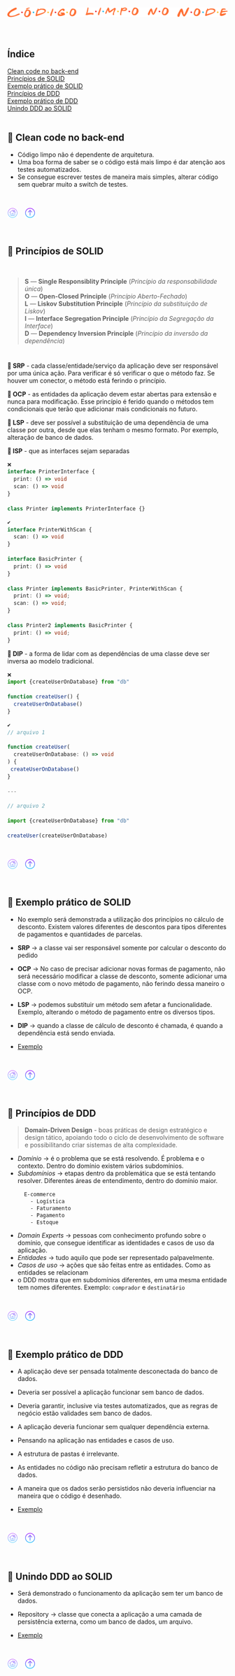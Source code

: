 <h1 align="center">
  <img src="../.github/node.png" alt="Código limpo no Node.js">
</h1><br>

<div id="id00"></div>

## Índice
[Clean code no back-end](#id01)  
[Princípios de SOLID](#id02)  
[Exemplo prático de SOLID](#id03)  
[Princípios de DDD](#id04)  
[Exemplo prático de DDD](#id05)  
[Unindo DDD ao SOLID](#id06)   
<br>

<div id="id01"></div>

## 📌 Clean code no back-end
- Código limpo não é dependente de arquitetura.
- Uma boa forma de saber se o código está mais limpo é dar atenção aos testes automatizados.
- Se consegue escrever testes de maneira mais simples, alterar código sem quebrar muito a switch de testes.
<br>

[![Home](../.github/home.png)](https://github.com/nlnadialigia/clean-code)&nbsp;&nbsp;&nbsp;
[![Início](../.github/arrow.png)](#id00)

<br>

<div id="id02"></div>

## 📌 Princípios de SOLID
<br>

> **S** — **Single Responsiblity Principle** (*Princípio da responsabilidade única*)  
**O** — **Open-Closed Principle** (*Princípio Aberto-Fechado*)  
**L** — **Liskov Substitution Principle** (*Princípio da substituição de Liskov*)  
**I** — **Interface Segregation Principle** (*Princípio da Segregação da Interface*)  
**D** — **Dependency Inversion Principle** (*Princípio da inversão da dependência*)
<h1></h1>

**📎 SRP** - cada classe/entidade/serviço da aplicação deve ser responsável por uma única ação. Para verificar é só verificar o que o método faz. Se houver um conector, o método está ferindo o princípio.

**📎 OCP** - as entidades da aplicação devem estar abertas para extensão e nunca para modificação. Esse princípio é ferido quando o métodos tem condicionais que terão que adicionar mais condicionais no futuro.

**📎 LSP** - deve ser possível a substituição de uma dependência de uma classe por outra, desde que elas tenham o mesmo formato. Por exemplo, alteração de banco de dados.

**📎 ISP** - que as interfaces sejam separadas
```ts
❌
interface PrinterInterface {
  print: () => void
  scan: () => void
}

class Printer implements PrinterInterface {}
```  
```ts
✔️
interface PrinterWithScan {
  scan: () => void
}

interface BasicPrinter {
  print: () => void
}

class Printer implements BasicPrinter, PrinterWithScan {
  print: () => void;
  scan: () => void;
}

class Printer2 implements BasicPrinter {
  print: () => void;
}
```

**📎 DIP** - a forma de lidar com as dependências de uma classe deve ser inversa ao modelo tradicional.
```ts
❌
import {createUserOnDatabase} from "db"

function createUser() {
  createUserOnDatabase()
}
```
```ts
✔️
// arquivo 1

function createUser(
  createUserOnDatabase: () => void
) {
 createUserOnDatabase()
}

---

// arquivo 2

import {createUserOnDatabase} from "db"

createUser(createUserOnDatabase)
```
<br>

[![Home](../.github/home.png)](https://github.com/nlnadialigia/clean-code)&nbsp;&nbsp;&nbsp;
[![Início](../.github/arrow.png)](#id00)

<br>

<div id="id03"></div>

## 📌 Exemplo prático de SOLID
- No exemplo será demonstrada a utilização dos princípios no cálculo de desconto. Existem valores diferentes de descontos para tipos diferentes de pagamentos e quantidades de parcelas.
- **SRP** -> a classe vai ser responsável somente por calcular o desconto do pedido
- **OCP** ->  No caso de precisar adicionar novas formas de pagamento, não será necessário modificar a classe de desconto, somente adicionar uma classe com o novo método de pagamento, não ferindo dessa maneiro o OCP.
- **LSP** -> podemos substituir um método sem afetar a funcionalidade. Exemplo, alterando o método de pagamento entre os diversos tipos.
- **DIP** -> quando a classe de cálculo de desconto é chamada, é quando a dependência está sendo enviada.

- [Exemplo](../node-examples/solid.ts)

<br>

[![Home](../.github/home.png)](https://github.com/nlnadialigia/clean-code)&nbsp;&nbsp;&nbsp;
[![Início](../.github/arrow.png)](#id00)

<br>

<div id="id04"></div>

## 📌 Princípios de DDD
> **Domain-Driven Design** - boas práticas de design estratégico e design tático, apoiando todo o ciclo de desenvolvimento de software e possibilitando criar sistemas de alta complexidade.

- *Domínio* -> é o problema que se está resolvendo. É problema e o contexto. Dentro do domínio existem vários subdomínios.
- *Subdomínios* -> etapas dentro da problemática que se está tentando resolver. Diferentes áreas de entendimento, dentro do domínio maior.
  ```
    E-commerce
      - Logística
      - Faturamento
      - Pagamento
      - Estoque
  ```
- *Domain Experts* -> pessoas com conhecimento profundo sobre o domínio, que consegue identificar as identidades e casos de uso da aplicação.
- *Entidades* -> tudo aquilo que pode ser representado palpavelmente.
- *Casos de uso* -> ações que são feitas entre as entidades. Como as entidades se relacionam
- o DDD mostra que em subdomínios diferentes, em uma mesma entidade tem nomes diferentes. Exemplo: `comprador` e `destinatário`

<br>

[![Home](../.github/home.png)](https://github.com/nlnadialigia/clean-code)&nbsp;&nbsp;&nbsp;
[![Início](../.github/arrow.png)](#id00)

<br>

<div id="id05"></div>

## 📌 Exemplo prático de DDD
- A aplicação deve ser pensada totalmente desconectada do banco de dados.
- Deveria ser possível a aplicação funcionar sem banco de dados.
- Deveria garantir, inclusive via testes automatizados, que as regras de negócio estão validades sem banco de dados.
- A aplicação deveria funcionar sem qualquer dependência externa.
- Pensando na aplicação nas entidades e casos de uso.
- A estrutura de pastas é irrelevante.
- As entidades no código não precisam refletir a estrutura do banco de dados.
- A maneira que os dados serão persistidos não deveria influenciar na maneira que o código é desenhado.

- [Exemplo](../node-examples/ddd/)
<br>

[![Home](../.github/home.png)](https://github.com/nlnadialigia/clean-code)&nbsp;&nbsp;&nbsp;
[![Início](../.github/arrow.png)](#id00)

<br>

<div id="id06"></div>

## 📌 Unindo DDD ao SOLID
- Será demonstrado o funcionamento da aplicação sem ter um banco de dados.
- Repository -> classe que conecta a aplicação a uma camada de persistência externa, como um banco de dados, um arquivo.

- [Exemplo](../node-examples/ddd-solid/)
<br>

[![Home](../.github/home.png)](https://github.com/nlnadialigia/clean-code)&nbsp;&nbsp;&nbsp;
[![Início](../.github/arrow.png)](#id00)

<br>